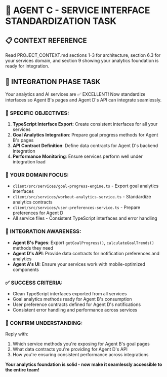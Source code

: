 # 🎯 AGENT C - SERVICE INTERFACE STANDARDIZATION TASK

## 📋 CONTEXT REFERENCE
Read PROJECT_CONTEXT.md sections 1-3 for architecture, section 6.3 for your services domain, and section 9 showing your analytics foundation is ready for integration.

## 🚀 INTEGRATION PHASE TASK
Your analytics and AI services are ✅ EXCELLENT! Now standardize interfaces so Agent B's pages and Agent D's API can integrate seamlessly.

### 🎯 SPECIFIC OBJECTIVES:
1. **TypeScript Interface Export**: Create consistent interfaces for all your services
2. **Goal Analytics Integration**: Prepare goal progress methods for Agent B's pages
3. **API Contract Definition**: Define data contracts for Agent D's backend integration
4. **Performance Monitoring**: Ensure services perform well under integration load

### 📁 YOUR DOMAIN FOCUS:
- `client/src/services/goal-progress-engine.ts` - Export goal analytics interfaces
- `client/src/services/workout-analytics-service.ts` - Standardize analytics contracts
- `client/src/services/user-preferences-service.ts` - Prepare preferences for Agent D
- All service files - Consistent TypeScript interfaces and error handling

### 🔗 INTEGRATION AWARENESS:
- **Agent B's Pages**: Export `getGoalProgress()`, `calculateGoalTrends()` methods they need
- **Agent D's API**: Provide data contracts for notification preferences and analytics
- **Agent A's UI**: Ensure your services work with mobile-optimized components

### ✅ SUCCESS CRITERIA:
- Clean TypeScript interfaces exported from all services
- Goal analytics methods ready for Agent B's consumption
- User preference contracts defined for Agent D's notifications
- Consistent error handling and performance across services

### 📝 CONFIRM UNDERSTANDING:
Reply with:
1. Which service methods you're exposing for Agent B's goal pages
2. What data contracts you're providing for Agent D's API
3. How you're ensuring consistent performance across integrations

**Your analytics foundation is solid - now make it seamlessly accessible to the entire team!**
